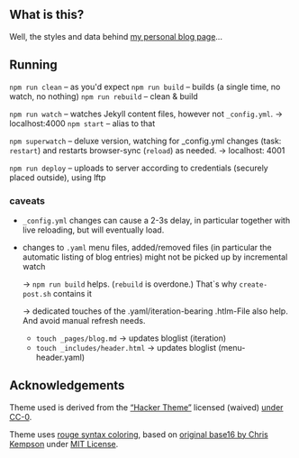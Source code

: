 
## What is this?

Well, the styles and data behind [my personal blog page](https://www.nocke.de)...

## Running

`npm run clean` – as you'd expect
`npm run build` – builds (a single time, no watch, no nothing)
`npm run rebuild` – clean & build

`npm run watch` – watches Jekyll content files, however not `_config.yml`. → localhost:4000
`npm start` – alias to that

`npm superwatch` – deluxe version, watching for _config.yml changes (task: `restart`) and restarts browser-sync (`reload`) as needed. → localhost: 4001

`npm run deploy` – uploads to server according to credentials (securely placed outside), using lftp


### caveats

- `_config.yml` changes can cause a 2-3s delay, in particular together with live reloading, but will eventually load.
- changes to `.yaml` menu files, added/removed files (in particular the automatic listing of blog entries) might not be picked up by incremental watch

   → `npm run build` helps. (`rebuild` is overdone.) That\`s why `create-post.sh` contains it

	 → dedicated touches of the .yaml/iteration-bearing .htlm-File also help. And avoid manual refresh needs.

	 - `touch _pages/blog.md` →  updates bloglist (iteration)
	 - `touch _includes/header.html` →  updates bloglist (menu-header.yaml)


## Acknowledgements

Theme used is derived from the [“Hacker Theme”](https://github.com/pages-themes/hacker) licensed (waived) [under CC-0](https://github.com/pages-themes/hacker/blob/master/LICENSE).

Theme uses [rouge syntax coloring](http://rouge.jneen.net/), based on [original base16 by Chris Kempson](https://github.com/chriskempson/base16) under [MIT License](https://github.com/chriskempson/base16/blob/master/LICENSE.md).

